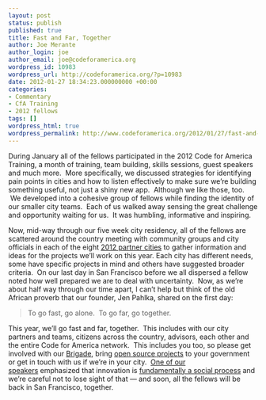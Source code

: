 ```yaml
---
layout: post
status: publish
published: true
title: Fast and Far, Together
author: Joe Merante
author_login: joe
author_email: joe@codeforamerica.org
wordpress_id: 10983
wordpress_url: http://codeforamerica.org/?p=10983
date: 2012-01-27 18:34:23.000000000 +00:00
categories:
- Commentary
- CfA Training
- 2012 fellows
tags: []
wordpress_html: true
wordpress_permalink: http://www.codeforamerica.org/2012/01/27/fast-and-far-together/
---
```


<p>During January all of the fellows participated in the 2012 Code for America Training, a month of training, team building, skills sessions, guest speakers and much more.  More specifically, we discussed strategies for identifying pain points in cities and how to listen effectively to make sure we’re building something useful, not just a shiny new app.  Although we like those, too.  We developed into a cohesive group of fellows while finding the identity of our smaller city teams.  Each of us walked away sensing the great challenge and opportunity waiting for us.  It was humbling, informative and inspiring.</p>
<p>Now, mid-way through our five week city residency, all of the fellows are scattered around the country meeting with community groups and city officials in each of the eight <a href="http://codeforamerica.org/cfa-2012/">2012 partner cities</a> to gather information and ideas for the projects we’ll work on this year. Each city has different needs, some have specific projects in mind and others have suggested broader criteria.  On our last day in San Francisco before we all dispersed a fellow noted how well prepared we are to deal with uncertainty.  Now, as we’re about half way through our time apart, I can’t help but think of the old African proverb that our founder, Jen Pahlka, shared on the first day:</p>
<blockquote><p>To go fast, go alone.  To go far, go together.</p></blockquote>
<p>This year, we’ll go fast and far, together.  This includes with our city partners and teams, citizens across the country, advisors, each other and the entire Code for America network.  This includes you too, so please get involved with our <a href="http://codeforamerica.org/2012/01/24/checking-in-with-brigade/">Brigade</a>, bring <a href="http://marketplace.civiccommons.org/">open source projects</a> to your government or get in touch with us if we’re in your city.  <a href="http://goodspeedupdate.com/about">One of our speakers</a> emphasized that innovation is <a href="http://books.google.com/books?id=v1ii4QsB7jIC&amp;pg=PA34&amp;lpg=PA34&amp;dq=innovation+is+fundamentally+a+social+process&amp;source=bl&amp;ots=DJUvxIUobO&amp;sig=GiDxhGbmDSXxH2xlDVAixuCX9x8&amp;hl=en&amp;sa=X&amp;ei=MikjT-_RL9HRiAKlvOj2Bw&amp;ved=0CCEQ6AEwAA#v=onepage&amp;q=innovation%20is%20fundamentally%20a%20social%20process&amp;f=false">fundamentally a social process</a> and we’re careful not to lose sight of that — and soon, all the fellows will be back in San Francisco, together.</p>
